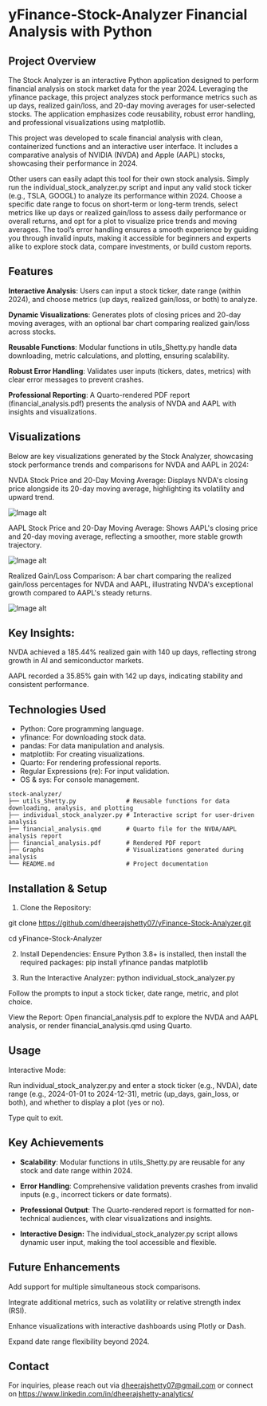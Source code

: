 # yFinance-Stock-Analyzer Financial Analysis with Python

## Project Overview

The Stock Analyzer is an interactive Python application designed to perform financial analysis on stock market data for the year 2024. Leveraging the yfinance package, this project analyzes stock performance metrics such as up days, realized gain/loss, and 20-day moving averages for user-selected stocks. The application emphasizes code reusability, robust error handling, and professional visualizations using matplotlib.

This project was developed to scale financial analysis with clean, containerized functions and an interactive user interface. It includes a comparative analysis of NVIDIA (NVDA) and Apple (AAPL) stocks, showcasing their performance in 2024.

Other users can easily adapt this tool for their own stock analysis. Simply run the individual_stock_analyzer.py script and input any valid stock ticker (e.g., TSLA, GOOGL) to analyze its performance within 2024. Choose a specific date range to focus on short-term or long-term trends, select metrics like up days or realized gain/loss to assess daily performance or overall returns, and opt for a plot to visualize price trends and moving averages. The tool’s error handling ensures a smooth experience by guiding you through invalid inputs, making it accessible for beginners and experts alike to explore stock data, compare investments, or build custom reports.


## Features

**Interactive Analysis**: Users can input a stock ticker, date range (within 2024), and choose metrics (up days, realized gain/loss, or both) to analyze.

**Dynamic Visualizations**: Generates plots of closing prices and 20-day moving averages, with an optional bar chart comparing realized gain/loss across stocks.

**Reusable Functions**: Modular functions in utils_Shetty.py handle data downloading, metric calculations, and plotting, ensuring scalability.

**Robust Error Handling**: Validates user inputs (tickers, dates, metrics) with clear error messages to prevent crashes.

**Professional Reporting**: A Quarto-rendered PDF report (financial_analysis.pdf) presents the analysis of NVDA and AAPL with insights and visualizations.

## Visualizations

Below are key visualizations generated by the Stock Analyzer, showcasing stock performance trends and comparisons for NVDA and AAPL in 2024:

NVDA Stock Price and 20-Day Moving Average: Displays NVDA's closing price alongside its 20-day moving average, highlighting its volatility and upward trend.

![Image alt]()

AAPL Stock Price and 20-Day Moving Average: Shows AAPL's closing price and 20-day moving average, reflecting a smoother, more stable growth trajectory.

![Image alt]()

Realized Gain/Loss Comparison: A bar chart comparing the realized gain/loss percentages for NVDA and AAPL, illustrating NVDA's exceptional growth compared to AAPL's steady returns.

![Image alt]()

## Key Insights:

NVDA achieved a 185.44% realized gain with 140 up days, reflecting strong growth in AI and semiconductor markets.

AAPL recorded a 35.85% gain with 142 up days, indicating stability and consistent performance.



## Technologies Used

- Python: Core programming language.
- yfinance: For downloading stock data.
- pandas: For data manipulation and analysis.
- matplotlib: For creating visualizations.
- Quarto: For rendering professional reports.
- Regular Expressions (re): For input validation.
- OS & sys: For console management.

```
stock-analyzer/
├── utils_Shetty.py              # Reusable functions for data downloading, analysis, and plotting
├── individual_stock_analyzer.py # Interactive script for user-driven analysis
├── financial_analysis.qmd       # Quarto file for the NVDA/AAPL analysis report
├── financial_analysis.pdf       # Rendered PDF report
├── Graphs                       # Visualizations generated during analysis 
└── README.md                    # Project documentation
```

## Installation & Setup

1. Clone the Repository:

git clone https://github.com/dheerajshetty07/yFinance-Stock-Analyzer.git

cd yFinance-Stock-Analyzer

2. Install Dependencies: Ensure Python 3.8+ is installed, then install the required packages:
pip install yfinance pandas matplotlib

3. Run the Interactive Analyzer:
python individual_stock_analyzer.py

Follow the prompts to input a stock ticker, date range, metric, and plot choice.

View the Report: Open financial_analysis.pdf to explore the NVDA and AAPL analysis, or render financial_analysis.qmd using Quarto.


## Usage

Interactive Mode:

Run individual_stock_analyzer.py and enter a stock ticker (e.g., NVDA), date range (e.g., 2024-01-01 to 2024-12-31), metric (up_days, gain_loss, or both), and whether to display a plot (yes or no).

Type quit to exit.


## Key Achievements

- **Scalability**: Modular functions in utils_Shetty.py are reusable for any stock and date range within 2024.

- **Error Handling**: Comprehensive validation prevents crashes from invalid inputs (e.g., incorrect tickers or date formats).

- **Professional Output**: The Quarto-rendered report is formatted for non-technical audiences, with clear visualizations and insights.

- **Interactive Design:** The individual_stock_analyzer.py script allows dynamic user input, making the tool accessible and flexible.


## Future Enhancements

Add support for multiple simultaneous stock comparisons.

Integrate additional metrics, such as volatility or relative strength index (RSI).

Enhance visualizations with interactive dashboards using Plotly or Dash.

Expand date range flexibility beyond 2024.


## Contact

For inquiries, please reach out via dheerajshetty07@gmail.com or connect on https://www.linkedin.com/in/dheerajshetty-analytics/
